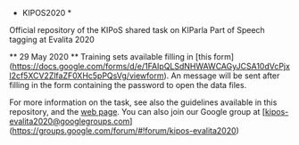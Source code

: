 * KIPOS2020 *

Official repository of the KIPoS shared task on KIParla Part of Speech tagging at Evalita 2020

** 29 May 2020 **
Training sets available filling in [this form] 
(https://docs.google.com/forms/d/e/1FAIpQLSdNHWAWCAGyJCSA10dVcPjxl2cf5XCV2ZlfaZF0XHc5pPQsVg/viewform).
An message will be sent after filling in the form containing the password to open the data files.

For more information on the task, see also the guidelines available in this repository, and the 
[web page](http://www.di.unito.it/~tutreeb/kipos-evalita2020/index.html). 
You can also join our Google group at [kipos-evalita2020@googlegroups.com] (https://groups.google.com/forum/#!forum/kipos-evalita2020)

